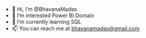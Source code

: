 - 👋 Hi, I’m @BhavanaMadas
- 👀 I’m interested Power BI Domain
- 🌱 I’m currently learning SQL
- 📫 You can reach me at bhavanamadas@gmail.com

<!---
BhavanaMadas/BhavanaMadas is a ✨ special ✨ repository because its `README.md` (this file) appears on your GitHub profile.
You can click the Preview link to take a look at your changes.
--->
